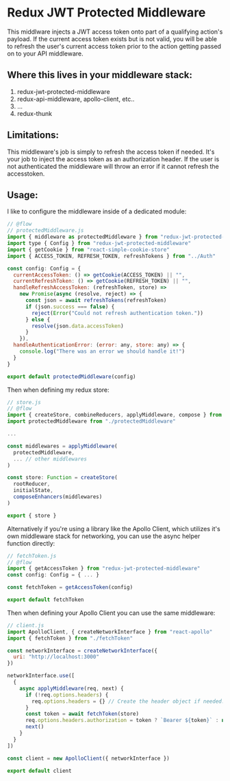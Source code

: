 Redux JWT Protected Middleware
==============================

This middlware injects a JWT access token onto part of a qualifying action's payload. If the current access token exists but is not valid, you will be able to refresh the user's current access token prior to the action getting passed on to your API middleware.

Where this lives in your middleware stack:
------------------------------------------

1. redux-jwt-protected-middleware
2. redux-api-middleware, apollo-client, etc..
3. ...
4. redux-thunk

Limitations:
------------

This middleware's job is simply to refresh the access token if needed. It's your job to inject the access token as an authorization header. If the user is not authenticated the middleware will throw an error if it cannot refresh the accesstoken.

Usage:
------

I like to configure the middleware inside of a dedicated module:

```js
// @flow
// protectedMiddleware.js
import { middleware as protectedMiddleware } from "redux-jwt-protected-middleware"
import type { Config } from "redux-jwt-protected-middleware"
import { getCookie } from "react-simple-cookie-store"
import { ACCESS_TOKEN, REFRESH_TOKEN, refreshTokens } from "../Auth"

const config: Config = {
  currentAccessToken: () => getCookie(ACCESS_TOKEN) || "",
  currentRefreshToken: () => getCookie(REFRESH_TOKEN) || "",
  handleRefreshAccessToken: (refreshToken, store) =>
    new Promise(async (resolve, reject) => {
      const json = await refreshTokens(refreshToken)
      if (json.success === false) {
        reject(Error("Could not refresh authentication token."))
      } else {
        resolve(json.data.accessToken)
      }
    }),
  handleAuthenticationError: (error: any, store: any) => {
    console.log("There was an error we should handle it!")
  }
}

export default protectedMiddleware(config)
```

Then when defining my redux store:

```js
// store.js
// @flow
import { createStore, combineReducers, applyMiddleware, compose } from "redux"
import protectedMiddleware from "./protectedMiddleware"

...

const middlewares = applyMiddleware(
  protectedMiddleware,
  ... // other middlewares
)

const store: Function = createStore(
  rootReducer,
  initialState,
  composeEnhancers(middlewares)
)

export { store }
```

Alternatively if you're using a library like the Apollo Client, which utilizes
it's own middleware stack for networking, you can use the async helper function
directly:

```js
// fetchToken.js
// @flow
import { getAccessToken } from "redux-jwt-protected-middleware"
const config: Config = { ... }

const fetchToken = getAccessToken(config)

export default fetchToken
```

Then when defining your Apollo Client you can use the same middleware:

```js
// client.js
import ApolloClient, { createNetworkInterface } from "react-apollo"
import { fetchToken } from "./fetchToken"

const networkInterface = createNetworkInterface({
  uri: "http://localhost:3000"
})

networkInterface.use([
  {
    async applyMiddleware(req, next) {
      if (!req.options.headers) {
        req.options.headers = {} // Create the header object if needed.
      }
      const token = await fetchToken(store)
      req.options.headers.authorization = token ? `Bearer ${token}` : null
      next()
    }
  }
])

const client = new ApolloClient({ networkInterface })

export default client
```

